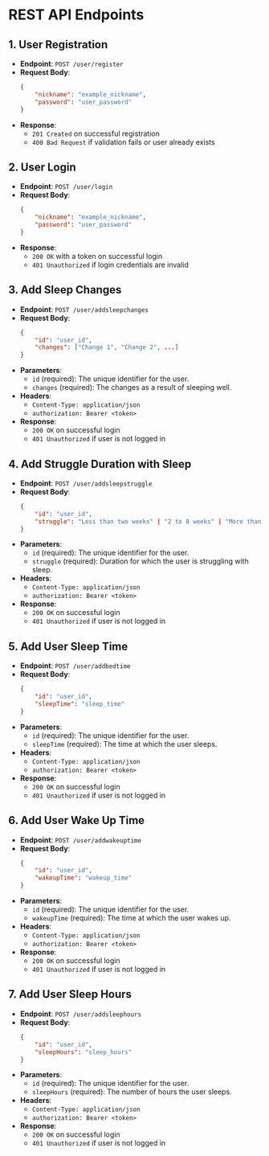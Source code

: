 # REST API Endpoints

## 1. User Registration

- **Endpoint**: `POST /user/register`
- **Request Body**:
    ```json
    {
        "nickname": "example_nickname",
        "password": "user_password"
    }
    ```
- **Response**:
    - `201 Created` on successful registration
    - `400 Bad Request` if validation fails or user already exists

## 2. User Login

- **Endpoint**: `POST /user/login`
- **Request Body**:
    ```json
    {
        "nickname": "example_nickname",
        "password": "user_password"
    }
    ```
- **Response**:
    - `200 OK` with a token on successful login
    - `401 Unauthorized` if login credentials are invalid

## 3. Add Sleep Changes

- **Endpoint**: `POST /user/addsleepchanges`
- **Request Body**:
    ```json
    {
        "id": "user_id",
        "changes": ["Change 1", "Change 2", ...]
    }
    ```
- **Parameters**:
    - `id` (required): The unique identifier for the user.
    - `changes` (required): The changes as a result of sleeping well.
- **Headers**:
    - `Content-Type: application/json`
    - `authorization: Bearer <token>`
- **Response**:
    - `200 OK` on successful login
    - `401 Unauthorized` if user is not logged in

## 4. Add Struggle Duration with Sleep

- **Endpoint**: `POST /user/addsleepstruggle`
- **Request Body**:
    ```json
    {
        "id": "user_id",
        "struggle": "Less than two weeks" | "2 to 8 weeks" | "More than 8 weeks"
    }
    ```
- **Parameters**:
    - `id` (required): The unique identifier for the user.
    - `struggle` (required): Duration for which the user is struggling with sleep.
- **Headers**:
    - `Content-Type: application/json`
    - `authorization: Bearer <token>`
- **Response**:
    - `200 OK` on successful login
    - `401 Unauthorized` if user is not logged in

## 5. Add User Sleep Time

- **Endpoint**: `POST /user/addbedtime`
- **Request Body**:
    ```json
    {
        "id": "user_id",
        "sleepTime": "sleep_time"
    }
    ```
- **Parameters**:
    - `id` (required): The unique identifier for the user.
    - `sleepTime` (required): The time at which the user sleeps.
- **Headers**:
    - `Content-Type: application/json`
    - `authorization: Bearer <token>`
- **Response**:
    - `200 OK` on successful login
    - `401 Unauthorized` if user is not logged in

## 6. Add User Wake Up Time

- **Endpoint**: `POST /user/addwakeuptime`
- **Request Body**:
    ```json
    {
        "id": "user_id",
        "wakeupTime": "wakeup_time"
    }
    ```
- **Parameters**:
    - `id` (required): The unique identifier for the user.
    - `wakeupTime` (required): The time at which the user wakes up.
- **Headers**:
    - `Content-Type: application/json`
    - `authorization: Bearer <token>`
- **Response**:
    - `200 OK` on successful login
    - `401 Unauthorized` if user is not logged in

## 7. Add User Sleep Hours

- **Endpoint**: `POST /user/addsleephours`
- **Request Body**:
    ```json
    {
        "id": "user_id",
        "sleepHours": "sleep_hours"
    }
    ```
- **Parameters**:
    - `id` (required): The unique identifier for the user.
    - `sleepHours` (required): The number of hours the user sleeps.
- **Headers**:
    - `Content-Type: application/json`
    - `authorization: Bearer <token>`
- **Response**:
    - `200 OK` on successful login
    - `401 Unauthorized` if user is not logged in
